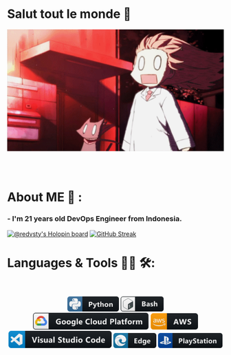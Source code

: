 # Salut tout le monde 👋

<div align="center">
<img hight="300" width="700" alt="GIF" align="center" src="https://github.com/redvsty/redvsty/blob/main/assets/anime.gif">
</div>

</br>
</br>
</br>


# About ME 💬 :

### - I'm 21 years old DevOps Engineer from Indonesia.

[![@redvsty's Holopin board](https://holopin.me/redvsty)](https://holopin.io/@redvsty)
[![GitHub Streak](https://streak-stats.demolab.com?user=redvsty&theme=dark&card_width=1030)](https://git.io/streak-stats)


# Languages & Tools 👨‍💻 🛠:
</br>

<p align="center">

<!-- For more icons please follow  https://github.com/MikeCodesDotNET/ColoredBadges -->
<img src="https://github.com/redvsty/redvsty/blob/main/assets/icons/python.png" alt="python" width="120" hight="50">
<img src="https://github.com/redvsty/redvsty/blob/main/assets/icons/bash.png" alt="bash" width="100" hight="50">
</br>
<img src="https://github.com/redvsty/redvsty/blob/main/assets/icons/google_cloud_platform.png" alt="google_cloud_platform" width="270" hight="50">
<img src="https://github.com/redvsty/redvsty/blob/main/assets/icons/aws.png" alt="amazon_web_service" width="110" hight="50">
</br>
<img src="https://github.com/redvsty/redvsty/blob/main/assets/icons/visualstudio_code.png" alt="visualstudio_code" width="240" hight="50">
<img src="https://github.com/redvsty/redvsty/blob/main/assets/icons/edge.png" alt="edge" width="100" hight="50">
<img src="https://github.com/redvsty/redvsty/blob/main/assets/icons/playstation@3x.png" alt="playstation" width="150" hight="50">
</p>
</br>
</br>
</br>
